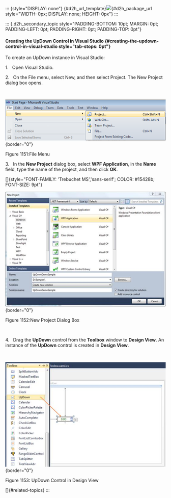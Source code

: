 ::: {style="DISPLAY: none"}
[](ms-xhelp:///?Id=d2h_url_template){#d2h_url_template}![](!package_url!){#d2h_package_url style="WIDTH: 0px; DISPLAY: none; HEIGHT: 0px"}
:::

::: {.d2h_secondary_topic style="PADDING-BOTTOM: 10pt; MARGIN: 0pt; PADDING-LEFT: 0pt; PADDING-RIGHT: 0pt; PADDING-TOP: 0pt"}
#### Creating the UpDown Control in Visual Studio {#creating-the-updown-control-in-visual-studio style="tab-stops: 0pt"}

To create an UpDown instance in Visual Studio:

1.   Open Visual Studio.

2.   On the File menu, select New, and then select Project. The New Project dialog box opens.

 

![Description: C:\\Documents and Settings\\labuser\\My Documents\\WPF Tools correct Image.png](ImagesExt/image30_13.png){border="0"}

Figure 1151:File Menu

3.   In the **New Project** dialog box, select **WPF Application**, in the **Name** field, type the name of the project, and then click **OK**.

[]{style="FONT-FAMILY: 'Trebuchet MS','sans-serif'; COLOR: #15428b; FONT-SIZE: 9pt"} 

![](ImagesExt/image30_1040.jpg){border="0"}

Figure 1152:New Project Dialog Box

 

4.   Drag the **UpDown** control from the **Toolbox** window to **Design View**. An instance of the **UpDown** control is created in **Design View**.

 

![](ImagesExt/image30_1041.jpg){border="0"}

Figure 1153: UpDown Control in Design View

[]{#related-topics}
:::
